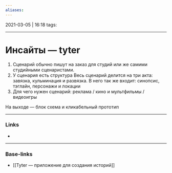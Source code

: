 ```yaml
---
aliases:
---
```

2021-03-05 | 16:18
tags: 
___

# Инсайты — tyter

1) Сценарий обычно пишут на заказ для студий или же самими студийными сценаристами.
2) У сценария есть структура
 	Весь сценарий делится на три акта: завязка, кульминация и развязка.
	В него так же входит: синопсис, тэглайн, персонажи и локации
3) Для чего нужен сценарий: реклама / кино и мультфильмы / видеоигры 
	
	
На выходе — блок схема и кликабельный прототип



___
### Links
- 

___
### Base-links
- [[Tyter — приложение для создания историй]]


